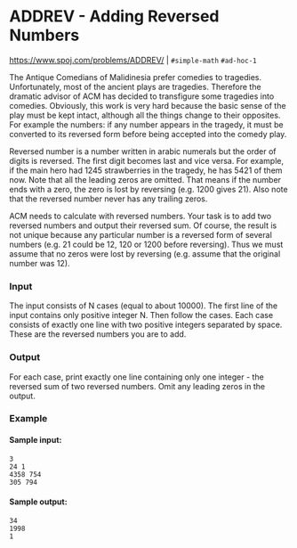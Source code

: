 # ADDREV - Adding Reversed Numbers
https://www.spoj.com/problems/ADDREV/ | `#simple-math` `#ad-hoc-1`

The Antique Comedians of Malidinesia prefer comedies to tragedies. Unfortunately, most of the ancient plays are
tragedies. Therefore the dramatic advisor of ACM has decided to transfigure some tragedies into comedies. Obviously,
this work is very hard because the basic sense of the play must be kept intact, although all the things change to their
opposites. For example the numbers: if any number appears in the tragedy, it must be converted to its reversed form
before being accepted into the comedy play.

Reversed number is a number written in arabic numerals but the order of digits is reversed. The first digit becomes last
and vice versa. For example, if the main hero had 1245 strawberries in the tragedy, he has 5421 of them now. Note that
all the leading zeros are omitted. That means if the number ends with a zero, the zero is lost by reversing (e.g. 1200
gives 21). Also note that the reversed number never has any trailing zeros.

ACM needs to calculate with reversed numbers. Your task is to add two reversed numbers and output their reversed sum. Of
course, the result is not unique because any particular number is a reversed form of several numbers (e.g. 21 could be
12, 120 or 1200 before reversing). Thus we must assume that no zeros were lost by reversing (e.g. assume that the
original number was 12).

### Input

The input consists of N cases (equal to about 10000). The first line of the input contains only positive integer N. Then
follow the cases. Each case consists of exactly one line with two positive integers separated by space. These are the
reversed numbers you are to add.

### Output

For each case, print exactly one line containing only one integer - the reversed sum of two reversed numbers. Omit any
leading zeros in the output.

### Example

#### Sample input: 

```
3
24 1
4358 754
305 794
```
#### Sample output:

```
34
1998
1
```
